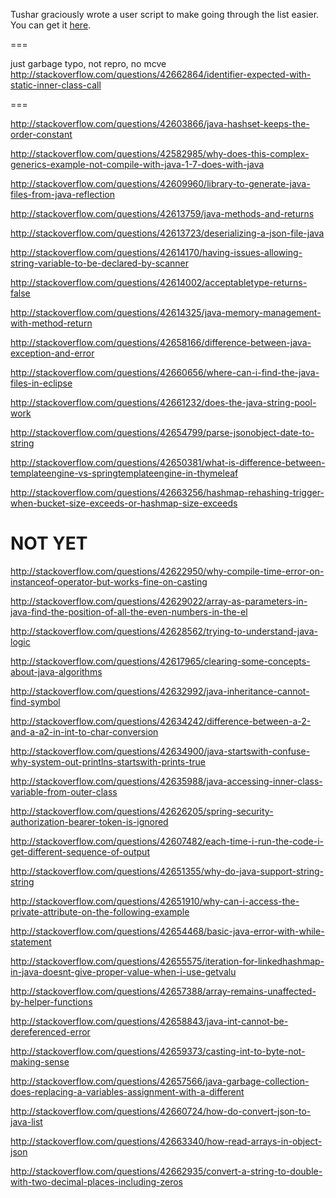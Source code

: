 Tushar graciously wrote a user script to make going through the list easier. You can get it [here](https://github.com/tusharjadhav219/Userscript-for-delete-candidates).

===

just garbage typo, not repro, no mcve http://stackoverflow.com/questions/42662864/identifier-expected-with-static-inner-class-call

===

http://stackoverflow.com/questions/42603866/java-hashset-keeps-the-order-constant

http://stackoverflow.com/questions/42582985/why-does-this-complex-generics-example-not-compile-with-java-1-7-does-with-java

http://stackoverflow.com/questions/42609960/library-to-generate-java-files-from-java-reflection

http://stackoverflow.com/questions/42613759/java-methods-and-returns

http://stackoverflow.com/questions/42613723/deserializing-a-json-file-java

http://stackoverflow.com/questions/42614170/having-issues-allowing-string-variable-to-be-declared-by-scanner

http://stackoverflow.com/questions/42614002/acceptabletype-returns-false

http://stackoverflow.com/questions/42614325/java-memory-management-with-method-return

http://stackoverflow.com/questions/42658166/difference-between-java-exception-and-error

http://stackoverflow.com/questions/42660656/where-can-i-find-the-java-files-in-eclipse

http://stackoverflow.com/questions/42661232/does-the-java-string-pool-work

http://stackoverflow.com/questions/42654799/parse-jsonobject-date-to-string

http://stackoverflow.com/questions/42650381/what-is-difference-between-templateengine-vs-springtemplateengine-in-thymeleaf

http://stackoverflow.com/questions/42663256/hashmap-rehashing-trigger-when-bucket-size-exceeds-or-hashmap-size-exceeds

NOT YET
=====

http://stackoverflow.com/questions/42622950/why-compile-time-error-on-instanceof-operator-but-works-fine-on-casting

http://stackoverflow.com/questions/42629022/array-as-parameters-in-java-find-the-position-of-all-the-even-numbers-in-the-el

http://stackoverflow.com/questions/42628562/trying-to-understand-java-logic

http://stackoverflow.com/questions/42617965/clearing-some-concepts-about-java-algorithms

http://stackoverflow.com/questions/42632992/java-inheritance-cannot-find-symbol

http://stackoverflow.com/questions/42634242/difference-between-a-2-and-a-a2-in-int-to-char-conversion

http://stackoverflow.com/questions/42634900/java-startswith-confuse-why-system-out-printlns-startswith-prints-true

http://stackoverflow.com/questions/42635988/java-accessing-inner-class-variable-from-outer-class

http://stackoverflow.com/questions/42626205/spring-security-authorization-bearer-token-is-ignored

http://stackoverflow.com/questions/42607482/each-time-i-run-the-code-i-get-different-sequence-of-output

http://stackoverflow.com/questions/42651355/why-do-java-support-string-string

http://stackoverflow.com/questions/42651910/why-can-i-access-the-private-attribute-on-the-following-example

http://stackoverflow.com/questions/42654468/basic-java-error-with-while-statement

http://stackoverflow.com/questions/42655575/iteration-for-linkedhashmap-in-java-doesnt-give-proper-value-when-i-use-getvalu

http://stackoverflow.com/questions/42657388/array-remains-unaffected-by-helper-functions

http://stackoverflow.com/questions/42658843/java-int-cannot-be-dereferenced-error

http://stackoverflow.com/questions/42659373/casting-int-to-byte-not-making-sense

http://stackoverflow.com/questions/42657566/java-garbage-collection-does-replacing-a-variables-assignment-with-a-different

http://stackoverflow.com/questions/42660724/how-do-convert-json-to-java-list

http://stackoverflow.com/questions/42663340/how-read-arrays-in-object-json

http://stackoverflow.com/questions/42662935/convert-a-string-to-double-with-two-decimal-places-including-zeros